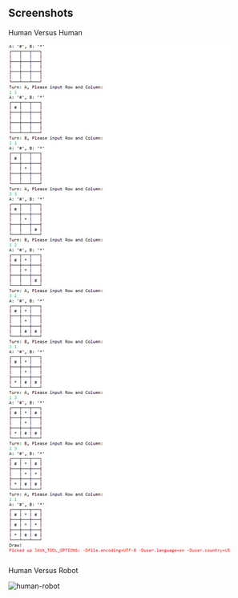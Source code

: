 ﻿## Screenshots

Human Versus Human

![human-human](https://github.com/dylanchu/Tic-Tac-Toe/raw/master/hh.jpg)

Human Versus Robot

![human-robot](https://github.com/dylanchu/Tic-Tac-Toe/raw/master/hr.jgp)

